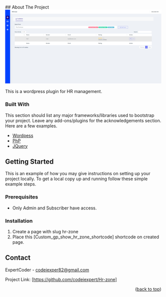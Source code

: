 <div id="top"></div>
<!-- PROJECT LOGO -->
<br />
<!-- ABOUT THE PROJECT -->
## About The Project

<img src="screenshots/dashboard.png" alt="Dashaboard">

This is a wordpress plugin for HR management.

### Built With

This section should list any major frameworks/libraries used to bootstrap your project. Leave any add-ons/plugins for the acknowledgements section. Here are a few examples.

* [Wordpess](https://wordpress.org/)
* [PhP](https://www.php.net/)
* [JQuery](https://jquery.com)



<!-- GETTING STARTED -->
## Getting Started

This is an example of how you may give instructions on setting up your project locally.
To get a local copy up and running follow these simple example steps.

### Prerequisites

* Only Admin and Subscriber have access.

### Installation

1. Create a page with slug hr-zone
2. Place this [Custom_gp_show_hr_zone_shortcode] shortcode on created page.


<!-- CONTACT -->
## Contact

ExpertCoder - codeiexper82@gmail.com

Project Link: [https://github.com/codeiexpert/Hr-zone]

<p align="right">(<a href="#top">back to top</a>)</p>





